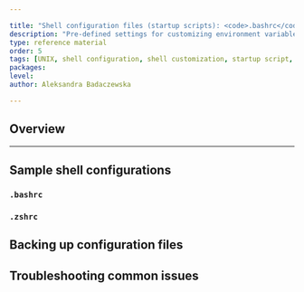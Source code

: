 ```yaml
---

title: "Shell configuration files (startup scripts): <code>.bashrc</code>"
description: "Pre-defined settings for customizing environment variables, aliases and functions during shell startup."
type: reference material
order: 5
tags: [UNIX, shell configuration, shell customization, startup script, config file, bashrc, bash_profile]
packages: 
level: 
author: Aleksandra Badaczewska

---
```


## Overview



----

## Sample shell configurations

### `.bashrc`

### `.zshrc`

<!--
## Sharing and importing themes

Using Pre-made Prompt Themes:
- Overview of popular themes (oh-my-zsh, starship).

Installing and Applying a Theme:
- Step-by-step guide for oh-my-zsh.

Exercise:
- Install and customize a pre-made theme.
-->

## Backing up configuration files


## **Troubleshooting common issues**

